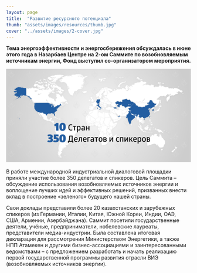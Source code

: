 ```yaml
---
layout: page
title:  "Развитие ресурсного потенциала"
thumb: "assets/images/resources/thumb.jpg"
cover: "../assets/images/2-cover.jpg"
---
```


**Тема энергоэффективности и энергосбережения обсуждалась в июне этого года в Назарбаев Центре на 2-ом Саммите по возобновляемым источникам энергии, Фонд выступил со-организатором мероприятия.**

![](../assets/images/resources/map.png)

<div class="expandable-content" markdown="1">

В работе международной индустриальной диалоговой площадки приняли участие более 350 делегатов и спикеров. Цель Саммита – обсуждение использования возобновляемых источников энергии и воплощение лучших идей и эффективных решений, призванных внести вклад в построение «зеленого» будущего нашей страны.

Свои доклады представили более 20 казахстанских и зарубежных спикеров (из Германии, Италии, Китая, Южной Кореи, Индии, ОАЭ, США, Армении, Азербайджана). Саммит посетили государственные деятели, учёные, предприниматели, нобелевские лауреаты, представители медиа-индустрии. Была составлена итоговая декларация для рассмотрения Министерством Энергетики, а также НПП Атамекен и другими бизнес-ассоциациями и заинтересованными ведомствами – с предложением разработать и начать реализацию первой государственной программы развития отрасли ВИЭ (возобновляемых источников энергии).

<div class="carousel" markdown="1"><div class="carousel-holder">
<div class="swiper-container">

<div class="swiper-wrapper">
<div class="swiper-slide" style="background-image: url(../assets/images/resources/2-summit-1.jpg)"></div>
<div class="swiper-slide" style="background-image: url(../assets/images/resources/2-summit-2.jpg)"></div>
<div class="swiper-slide" style="background-image: url(../assets/images/resources/2-summit-3.jpg)"></div>
<div class="swiper-slide" style="background-image: url(../assets/images/resources/2-summit-4.jpg)"></div>
<div class="swiper-slide" style="background-image: url(../assets/images/resources/2-summit-5.jpg)"></div>
<div class="swiper-slide" style="background-image: url(../assets/images/resources/2-summit-6.jpg)"></div>
</div>

<div class="swiper-pagination"></div>
</div>
</div></div>

</div>
